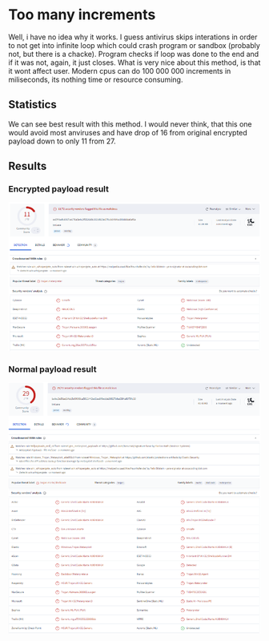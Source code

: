 # Too many increments
Well, i have no idea why it works. I guess antivirus skips interations in order to not get into infinite loop which could crash program or sandbox (probably not, but there is a chacke). Program checks if loop was done to the end and if it was not, again, it just closes. What is very nice about this method, is that it wont affect user. Modern cpus can do 100 000 000 increments in miliseconds, its nothing time or resource consuming.
## Statistics
We can see best result with this method. I would never think, that this one would avoid most anviruses and have drop of 16 from original encrypted payload down to only 11 from 27.
## Results
### Encrypted payload result
![Encrypted](/images/tmi_encr.png)
### Normal payload result
![Normal](/images/tmi.png)